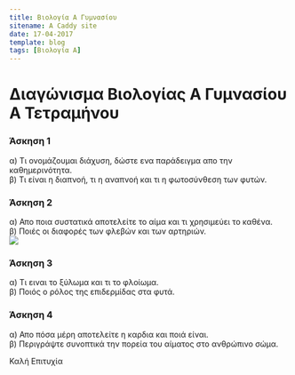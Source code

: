 ```yaml
---
title: Βιολογία Α Γυμνασίου
sitename: A Caddy site
date: 17-04-2017
template: blog
tags: [Βιολογία Α]
---
```


# Διαγώνισμα Βιολογίας Α Γυμνασίου Α Τετραμήνου

### Άσκηση 1

α) Τι ονομάζουμαι διάχυση, δώστε ενα παράδειγμα απο την καθημερινότητα.  
β) Τι είναι η διαπνοή, τι η αναπνοή και τι η φωτοσύνθεση των φυτών.


### Άσκηση 2

α) Απο ποια συστατικά  αποτελείτε το αίμα και τι χρησιμεύει το καθένα.  
β) Ποιές οι διαφορές των φλεβών και των αρτηριών.  
![](http://ebooks.edu.gr/modules/ebook/show.php/DSGL-C126/76/618,2243/images/img4_9.jpg)  
### Άσκηση 3

α) Τι ειναι το ξύλωμα και τι το φλοίωμα.  
β) Ποιός ο ρόλος της επιδερμίδας στα φυτά.

### Άσκηση 4

α) Απο πόσα μέρη αποτελείτε η καρδια και ποιά είναι.  
β) Περιγράψτε συνοπτικά την πορεία του αίματος στο ανθρώπινο σώμα.

Καλή Επιτυχία
